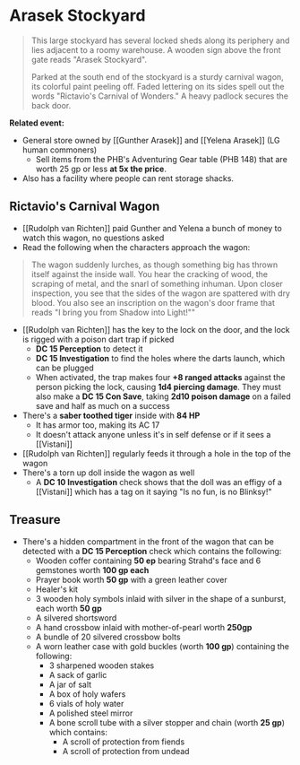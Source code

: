 # Arasek Stockyard
> This large stockyard has several locked sheds along its periphery and lies adjacent to a roomy warehouse. A wooden sign above the front gate reads "Arasek Stockyard".
> 
> Parked at the south end of the stockyard is a sturdy carnival wagon, its colorful paint peeling off. Faded lettering on its sides spell out the words "Rictavio's Carnival of Wonders." A heavy padlock secures the back door.

**Related event:**
* General store owned by [[Gunther Arasek]] and [[Yelena Arasek]] (LG human commoners)
  * Sell items from the PHB's Adventuring Gear table (PHB 148) that are worth 25 gp or less **at 5x the price**.
* Also has a facility where people can rent storage shacks.

## Rictavio's Carnival Wagon
* [[Rudolph van Richten]] paid Gunther and Yelena a bunch of money to watch this wagon, no questions asked
* Read the following when the characters approach the wagon:
> The wagon suddenly lurches, as though something big has thrown itself against the inside wall. You hear the cracking of wood, the scraping of metal, and the snarl of something inhuman. Upon closer inspection, you see that the sides of the wagon are spattered with dry blood. You also see an inscription on the wagon's door frame that reads "I bring you from Shadow into Light!""

* [[Rudolph van Richten]] has the key to the lock on the door, and the lock is rigged with a poison dart trap if picked
  * **DC 15 Perception** to detect it
  * **DC 15 Investigation** to find the holes where the darts launch, which can be plugged
  * When activated, the trap makes four **+8 ranged attacks** against the person picking the lock, causing **1d4 piercing damage**. They must also make a **DC 15 Con Save**, taking **2d10 poison damage** on a failed save and half as much on a success
* There's a **saber toothed tiger** inside with **84 HP**
  * It has armor too, making its AC 17
  * It doesn't attack anyone unless it's in self defense or if it sees a [[Vistani]]
* [[Rudolph van Richten]] regularly feeds it through a hole in the top of the wagon
* There's a torn up doll inside the wagon as well
  * A **DC 10 Investigation** check shows that the doll was an effigy of a [[Vistani]] which has a tag on it saying "Is no fun, is no Blinksy!"

## Treasure
* There's a hidden compartment in the front of the wagon that can be detected with a **DC 15 Perception** check which contains the following:
  * Wooden coffer containing **50 ep** bearing Strahd's face and 6 gemstones worth **100 gp each**
  * Prayer book worth **50 gp** with a green leather cover
  * Healer's kit
  * 3 wooden holy symbols inlaid with silver in the shape of a sunburst, each worth **50 gp**
  * A silvered shortsword
  * A hand crossbow inlaid with mother-of-pearl worth **250gp**
  * A bundle of 20 silvered crossbow bolts
  * A worn leather case with gold buckles (worth **100 gp**) containing the following:
    * 3 sharpened wooden stakes
    * A sack of garlic
    * A jar of salt
    * A box of holy wafers
    * 6 vials of holy water
    * A polished steel mirror
    * A bone scroll tube with a silver stopper and chain (worth **25 gp**) which contains:
      * A scroll of protection from fiends
      * A scroll of protection from undead